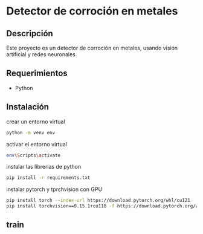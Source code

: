 # Detector de corroción en metales

## Descripción
Este proyecto es un detector de corroción en metales, usando visión artificial y redes neuronales.

## Requerimientos
- Python

## Instalación
crear un entorno virtual
```bash
python -m venv env
```
activar el entorno virtual
```bash
env\Scripts\activate
```

instalar las librerias de python
```bash
pip install -r requirements.txt
```

instalar pytorch y tprchvision con GPU
```bash
pip install torch --index-url https://download.pytorch.org/whl/cu121
pip install torchvision==0.15.1+cu118 -f https://download.pytorch.org/whl/torch_stable.html
```

## train
